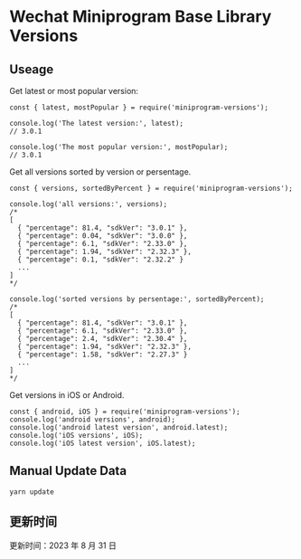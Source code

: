 
# Wechat Miniprogram Base Library Versions

## Useage

Get latest or most popular version:

```;
const { latest, mostPopular } = require('miniprogram-versions');

console.log('The latest version:', latest);
// 3.0.1

console.log('The most popular version:', mostPopular);
// 3.0.1

```

Get all versions sorted by version or persentage.

```
const { versions, sortedByPercent } = require('miniprogram-versions');

console.log('all versions:', versions);
/*
[
  { "percentage": 81.4, "sdkVer": "3.0.1" },
  { "percentage": 0.04, "sdkVer": "3.0.0" },
  { "percentage": 6.1, "sdkVer": "2.33.0" },
  { "percentage": 1.94, "sdkVer": "2.32.3" },
  { "percentage": 0.1, "sdkVer": "2.32.2" }
  ...
]
*/

console.log('sorted versions by persentage:', sortedByPercent);
/*
[
  { "percentage": 81.4, "sdkVer": "3.0.1" },
  { "percentage": 6.1, "sdkVer": "2.33.0" },
  { "percentage": 2.4, "sdkVer": "2.30.4" },
  { "percentage": 1.94, "sdkVer": "2.32.3" },
  { "percentage": 1.58, "sdkVer": "2.27.3" }
  ...
]
*/
```

Get versions in iOS or Android.

```
const { android, iOS } = require('miniprogram-versions');
console.log('android versions', android);
console.log('android latest version', android.latest);
console.log('iOS versions', iOS);
console.log('iOS latest version', iOS.latest);
```

## Manual Update Data

```
yarn update
```

## 更新时间

更新时间：2023 年 8 月 31 日

